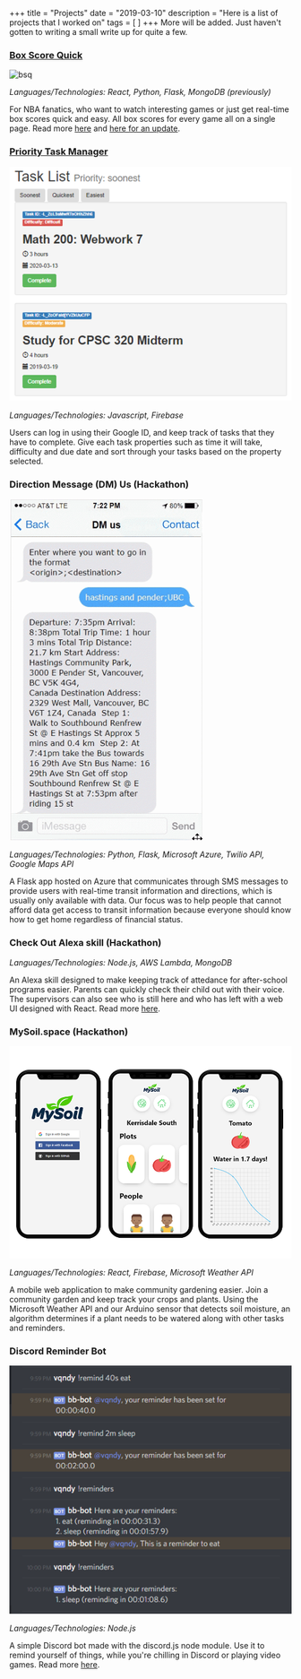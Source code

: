 +++
title = "Projects"
date = "2019-03-10"
description = "Here is a list of projects that I worked on"
tags = [
]
+++
More will be added. Just haven't gotten to writing a small write up for quite a few.

### [**Box Score Quick**](https://vandyliu.com/boxscorequick)
![bsq](bsqv2.gif)

*Languages/Technologies: React, Python, Flask, MongoDB (previously)*

For NBA fanatics, who want to watch interesting games or just get real-time box scores quick and easy. All box scores for every game all on a single page. Read more [here](../../../blog/2019/09/full-stack-nba-project) and [here for an update](../../../blog/2019/11/updating-my-nba-project).


### [**Priority Task Manager**](https://vandyliu.com/PriorityTaskManager)

![task](5.png)

*Languages/Technologies: Javascript, Firebase*

Users can log in using their Google ID, and keep track of tasks that they have to complete. Give each task properties such as time it will take, difficulty and due date and sort through your tasks based on the property selected.

### **Direction Message (DM) Us (Hackathon)**

![dmus](dmus.gif)

*Languages/Technologies: Python, Flask, Microsoft Azure, Twilio API, Google Maps API*

A Flask app hosted on Azure that communicates through SMS messages to provide users with real-time transit information and directions, which is usually only available with data. Our focus was to help people that cannot afford data get access to transit information because everyone should know how to get home regardless of financial status.

### **Check Out Alexa skill (Hackathon)**

*Languages/Technologies: Node.js, AWS Lambda, MongoDB*

An Alexa skill designed to make keeping track of attedance for after-school programs easier. Parents can quickly check their child out with their voice. The supervisors can also see who is still here and who has left with a web UI designed with React. Read more [here](seattle-trip).

### **MySoil.space (Hackathon)**

![mysoil](mysoil.png)

*Languages/Technologies: React, Firebase, Microsoft Weather API*

A mobile web application to make community gardening easier. Join a community garden and keep track your crops and plants. Using the Microsoft Weather API and our Arduino sensor that detects soil moisture, an algorithm determines if a plant needs to be watered along with other tasks and reminders.


### **Discord Reminder Bot**

![discord](Discord_2019-01-08_22-00-55.png)

*Languages/Technologies: Node.js*

A simple Discord bot made with the discord.js node module. Use it to remind yourself of things, while you're chilling in Discord or playing video games. Read more [here](../../../blog/2019/01/finally-coding-in-free-time).